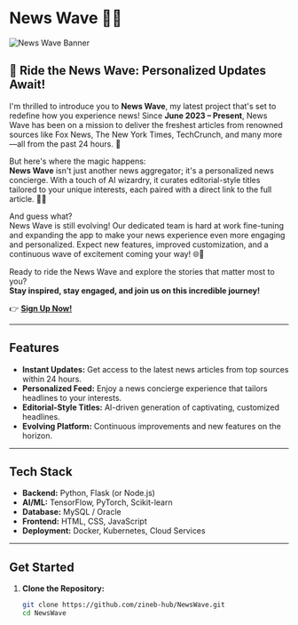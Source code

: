 # News Wave 🌊📰

![News Wave Banner](https://raw.githubusercontent.com/zineb-hub/NewsWave/refs/heads/main/NewsWave_Logo.jpeg)

## 🚀 Ride the News Wave: Personalized Updates Await!

I'm thrilled to introduce you to **News Wave**, my latest project that's set to redefine how you experience news! Since **June 2023 – Present**, News Wave has been on a mission to deliver the freshest articles from renowned sources like Fox News, The New York Times, TechCrunch, and many more—all from the past 24 hours. 🌟

But here's where the magic happens:  
**News Wave** isn't just another news aggregator; it's a personalized news concierge. With a touch of AI wizardry, it curates editorial-style titles tailored to your unique interests, each paired with a direct link to the full article. 🧠✨

And guess what?  
News Wave is still evolving! Our dedicated team is hard at work fine-tuning and expanding the app to make your news experience even more engaging and personalized. Expect new features, improved customization, and a continuous wave of excitement coming your way! 🌐🚧

Ready to ride the News Wave and explore the stories that matter most to you?  
**Stay inspired, stay engaged, and join us on this incredible journey!**

👉 [**Sign Up Now!**](https://zineb-hub.github.io/News_Wave/confirmation.html)

---

## Features

- **Instant Updates:** Get access to the latest news articles from top sources within 24 hours.
- **Personalized Feed:** Enjoy a news concierge experience that tailors headlines to your interests.
- **Editorial-Style Titles:** AI-driven generation of captivating, customized headlines.
- **Evolving Platform:** Continuous improvements and new features on the horizon.

---

## Tech Stack

- **Backend:** Python, Flask (or Node.js)  
- **AI/ML:** TensorFlow, PyTorch, Scikit-learn  
- **Database:** MySQL / Oracle  
- **Frontend:** HTML, CSS, JavaScript  
- **Deployment:** Docker, Kubernetes, Cloud Services

---

## Get Started

1. **Clone the Repository:**

   ```bash
   git clone https://github.com/zineb-hub/NewsWave.git
   cd NewsWave
